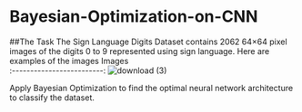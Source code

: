 # Bayesian-Optimization-on-CNN
##The Task
The Sign Language Digits Dataset contains 2062 64×64 pixel images of the digits 0 to 9 represented using sign language. Here are examples of the images
Images       
:-------------------------:
![download (3)](https://user-images.githubusercontent.com/82107572/154524893-50183d16-176e-4a37-b988-abaec20527a8.png)

Apply Bayesian Optimization to find the optimal neural network architecture to classify the dataset.
